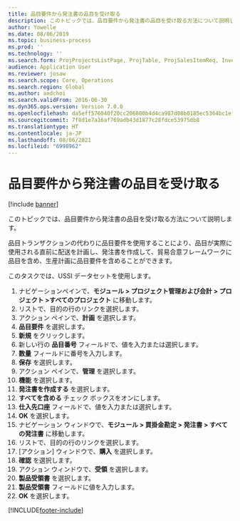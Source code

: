 ```yaml
---
title: 品目要件から発注書の品目を受け取る
description: このトピックでは、品目要件から発注書の品目を受け取る方法について説明します。
author: Yowelle
ms.date: 08/06/2019
ms.topic: business-process
ms.prod: ''
ms.technology: ''
ms.search.form: ProjProjectsListPage, ProjTable, ProjSalesItemReq, InventItemIdLookupSimple, PurchCreateFromSalesOrder, VendAccountItemLookup, PurchTable, PurchEditLines
audience: Application User
ms.reviewer: josaw
ms.search.scope: Core, Operations
ms.search.region: Global
ms.author: andchoi
ms.search.validFrom: 2016-06-30
ms.dyn365.ops.version: Version 7.0.0
ms.openlocfilehash: da5eff576040f20cc206800b4d4ca987d08b0185ec5364bc1efc940f85d36371
ms.sourcegitcommit: 7f8d1e7a16af769adb43d1877c28fdce53975db8
ms.translationtype: HT
ms.contentlocale: ja-JP
ms.lasthandoff: 08/06/2021
ms.locfileid: "6998962"
---
```

# <a name="receive-items-on-purchase-order-from-item-requirement"></a>品目要件から発注書の品目を受け取る

[!include [banner](../../includes/banner.md)]

このトピックでは、品目要件から発注書の品目を受け取る方法について説明します。

品目トランザクションの代わりに品目要件を使用することにより、品目が実際に使用される直前に配送を計画し、発注書を作成して、貿易合意フレームワークに品目を含め、生産計画に品目要件を含めることができます。 

このタスクでは、USSI データセットを使用します。

1. ナビゲーションペインで、**モジュール > プロジェクト管理および会計 > プロジェクト >すべてのプロジェクト** に移動します。
2. リストで、目的の行のリンクを選択します。
3. アクション ペインで、**計画** を選択します。
4. **品目要件** を選択します。
5. **新規** をクリックします。
6. 新しい行の **品目番号** フィールドで、値を入力または選択します。
7. **数量** フィールドに番号を入力します。
8. **保存** を選択します。
9. アクション ペインで、**管理** を選択します。
10. **機能** を選択します。
11. **発注書を作成する** を選択します。
12. **すべてを含める** チェック ボックスをオンにします。
13. **仕入先口座** フィールドで、値を入力または選択します。
14. **OK** を選択します。
15. ナビゲーション ウィンドウで、**モジュール > 買掛金勘定 > 発注書 > すべての発注書** に移動します。
16. リストで、目的の行のリンクを選択します。
17. [アクション] ウィンドウで、**購入** を選択します。
18. **確認** を選択します。
19. アクション ウィンドウで、**受領** を選択します。
20. **製品受領書** を選択します。
21. **製品受領書** フィールドに値を入力します。
22. **OK** を選択します。



[!INCLUDE[footer-include](../../includes/footer-banner.md)]
